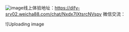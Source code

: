 ![image](https://github.com/user-attachments/assets/27415aaf-2e0a-42f9-9307-7336e434b8c5)线上体验地址：https://dify-srv02.weicha88.com/chat/Nxdx7IXtsrcNVspv
微信交流：

![Uploading image
